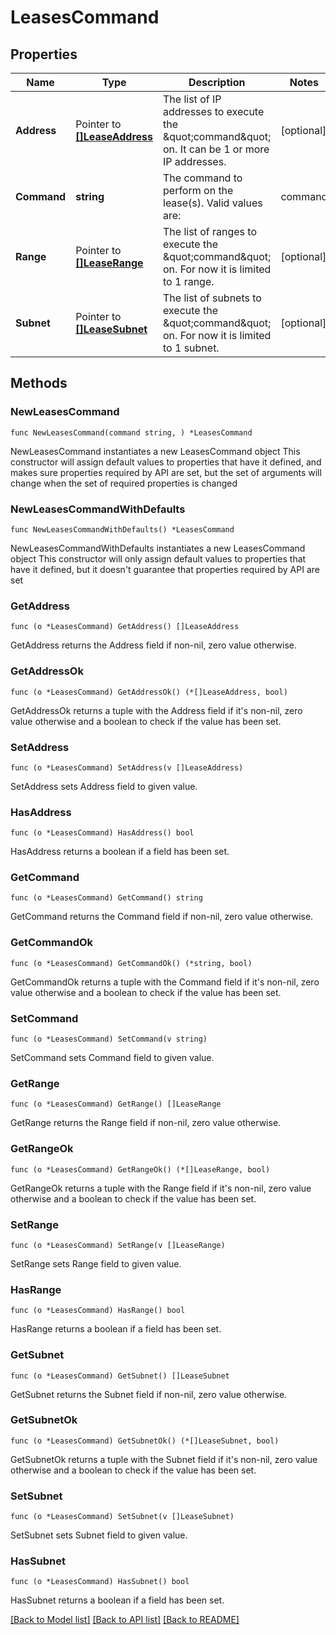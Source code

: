 # LeasesCommand

## Properties

Name | Type | Description | Notes
------------ | ------------- | ------------- | -------------
**Address** | Pointer to [**[]LeaseAddress**](LeaseAddress.md) | The list of IP addresses to execute the \&quot;command\&quot; on. It can be 1 or more IP addresses. | [optional] 
**Command** | **string** | The command to perform on the lease(s).  Valid values are:  | command       | description | | :------       | ----------- | | _clear_       | Removes selected lease(s) from the DHCP server(s). This will NOT affect the client that issued the lease. | | _resend-ddns_ | Resends a request to kea-dhcp-ddns to update DNS for selected lease(s). | | 
**Range** | Pointer to [**[]LeaseRange**](LeaseRange.md) | The list of ranges to execute the \&quot;command\&quot; on. For now it is limited to 1 range. | [optional] 
**Subnet** | Pointer to [**[]LeaseSubnet**](LeaseSubnet.md) | The list of subnets to execute the \&quot;command\&quot; on. For now it is limited to 1 subnet. | [optional] 

## Methods

### NewLeasesCommand

`func NewLeasesCommand(command string, ) *LeasesCommand`

NewLeasesCommand instantiates a new LeasesCommand object
This constructor will assign default values to properties that have it defined,
and makes sure properties required by API are set, but the set of arguments
will change when the set of required properties is changed

### NewLeasesCommandWithDefaults

`func NewLeasesCommandWithDefaults() *LeasesCommand`

NewLeasesCommandWithDefaults instantiates a new LeasesCommand object
This constructor will only assign default values to properties that have it defined,
but it doesn't guarantee that properties required by API are set

### GetAddress

`func (o *LeasesCommand) GetAddress() []LeaseAddress`

GetAddress returns the Address field if non-nil, zero value otherwise.

### GetAddressOk

`func (o *LeasesCommand) GetAddressOk() (*[]LeaseAddress, bool)`

GetAddressOk returns a tuple with the Address field if it's non-nil, zero value otherwise
and a boolean to check if the value has been set.

### SetAddress

`func (o *LeasesCommand) SetAddress(v []LeaseAddress)`

SetAddress sets Address field to given value.

### HasAddress

`func (o *LeasesCommand) HasAddress() bool`

HasAddress returns a boolean if a field has been set.

### GetCommand

`func (o *LeasesCommand) GetCommand() string`

GetCommand returns the Command field if non-nil, zero value otherwise.

### GetCommandOk

`func (o *LeasesCommand) GetCommandOk() (*string, bool)`

GetCommandOk returns a tuple with the Command field if it's non-nil, zero value otherwise
and a boolean to check if the value has been set.

### SetCommand

`func (o *LeasesCommand) SetCommand(v string)`

SetCommand sets Command field to given value.


### GetRange

`func (o *LeasesCommand) GetRange() []LeaseRange`

GetRange returns the Range field if non-nil, zero value otherwise.

### GetRangeOk

`func (o *LeasesCommand) GetRangeOk() (*[]LeaseRange, bool)`

GetRangeOk returns a tuple with the Range field if it's non-nil, zero value otherwise
and a boolean to check if the value has been set.

### SetRange

`func (o *LeasesCommand) SetRange(v []LeaseRange)`

SetRange sets Range field to given value.

### HasRange

`func (o *LeasesCommand) HasRange() bool`

HasRange returns a boolean if a field has been set.

### GetSubnet

`func (o *LeasesCommand) GetSubnet() []LeaseSubnet`

GetSubnet returns the Subnet field if non-nil, zero value otherwise.

### GetSubnetOk

`func (o *LeasesCommand) GetSubnetOk() (*[]LeaseSubnet, bool)`

GetSubnetOk returns a tuple with the Subnet field if it's non-nil, zero value otherwise
and a boolean to check if the value has been set.

### SetSubnet

`func (o *LeasesCommand) SetSubnet(v []LeaseSubnet)`

SetSubnet sets Subnet field to given value.

### HasSubnet

`func (o *LeasesCommand) HasSubnet() bool`

HasSubnet returns a boolean if a field has been set.


[[Back to Model list]](../README.md#documentation-for-models) [[Back to API list]](../README.md#documentation-for-api-endpoints) [[Back to README]](../README.md)



